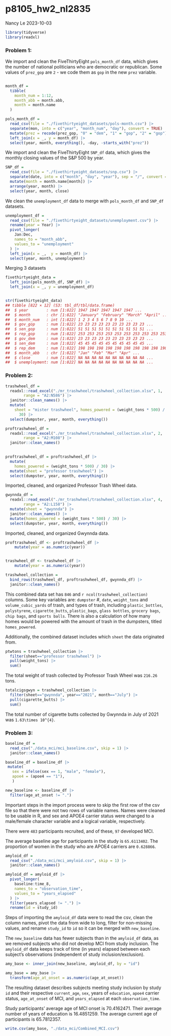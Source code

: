 p8105_hw2_nl2835
================
Nancy Le
2023-10-03

``` r
library(tidyverse)
library(readxl)
```

### Problem 1:

We import and clean the FiveThirtyEight `pols_month_df` data, which
gives the number of national politicians who are democratic or
republican. Some values of `prez_gop` are `2` - we code them as `gop` in
the new `prez` variable.

``` r

month_df = 
  tibble(
    month_num = 1:12,
    month_abb = month.abb,
    month = month.name
  )

pols_month_df = 
  read_csv(file = "./fivethirtyeight_datasets/pols-month.csv") |> 
  separate(mon, into = c("year", "month_num", "day"), convert = TRUE) |> 
  mutate(prez = recode(prez_gop, "0" = "dem", "1" = "gop", "2" = "gop")) |>
  left_join(x = _, y = month_df) |> 
  select(year, month, everything(), -day, -starts_with("prez")) 
```

We import and clean the FiveThirtyEight `SNP_df` data, which gives the
monthly closing values of the S&P 500 by year.

``` r
SNP_df = 
  read_csv(file = "./fivethirtyeight_datasets/snp.csv") |> 
  separate(date, into = c("month", "day", "year"), sep = "/", convert = TRUE) |> 
  mutate(month = month.name[month]) |> 
  arrange(year, month) |> 
  select(year, month, close)
```

We clean the `unemployment_df` data to merge with `pols_month_df` and
`SNP_df` datasets.

``` r
unemployment_df = 
  read_csv(file = "./fivethirtyeight_datasets/unemployment.csv") |> 
  rename(year = Year) |> 
  pivot_longer(
    Jan:Dec,
    names_to = "month_abb",
    values_to = "unemployment"
  ) |> 
  left_join(x = _,  y = month_df) |> 
  select(year, month, unemployment)
```

Merging 3 datasets

``` r
fivethirtyeight_data = 
  left_join(pols_month_df, SNP_df) |> 
  left_join(x = _, y = unemployment_df)


str(fivethirtyeight_data)
## tibble [822 × 12] (S3: tbl_df/tbl/data.frame)
##  $ year        : num [1:822] 1947 1947 1947 1947 1947 ...
##  $ month       : chr [1:822] "January" "February" "March" "April" ...
##  $ month_num   : int [1:822] 1 2 3 4 5 6 7 8 9 10 ...
##  $ gov_gop     : num [1:822] 23 23 23 23 23 23 23 23 23 23 ...
##  $ sen_gop     : num [1:822] 51 51 51 51 51 51 51 51 51 51 ...
##  $ rep_gop     : num [1:822] 253 253 253 253 253 253 253 253 253 253 ...
##  $ gov_dem     : num [1:822] 23 23 23 23 23 23 23 23 23 23 ...
##  $ sen_dem     : num [1:822] 45 45 45 45 45 45 45 45 45 45 ...
##  $ rep_dem     : num [1:822] 198 198 198 198 198 198 198 198 198 198 ...
##  $ month_abb   : chr [1:822] "Jan" "Feb" "Mar" "Apr" ...
##  $ close       : num [1:822] NA NA NA NA NA NA NA NA NA NA ...
##  $ unemployment: num [1:822] NA NA NA NA NA NA NA NA NA NA ...
```

### Problem 2:

``` r
trashwheel_df = 
  readxl::read_excel("./mr_trashwheel/trashwheel_collection.xlsx", 1,
        range = "A2:N586") |> 
  janitor::clean_names() |> 
  mutate(
    sheet = "mister trashwheel", homes_powered = (weight_tons * 500) / 
      30) |> 
  select(dumpster, year, month, everything())
```

``` r
proftrashwheel_df = 
  readxl::read_excel("./mr_trashwheel/trashwheel_collection.xlsx", 2,
        range = "A2:M108") |> 
  janitor::clean_names()
  

proftrashwheel_df = proftrashwheel_df |> 
  mutate(
    homes_powered = (weight_tons * 500) / 30) |> 
  mutate(sheet = "professor trashwheel") |> 
  select(dumpster, year, month, everything())
```

Imported, cleaned, and organized Professor Trash Wheel data.

``` r
gwynnda_df = 
  readxl::read_excel("./mr_trashwheel/trashwheel_collection.xlsx", 4,
        range = "A2:L158") |> 
  mutate(sheet = "gwynnda") |> 
  janitor::clean_names() |> 
  mutate(homes_powered = (weight_tons * 500) / 30) |> 
  select(dumpster, year, month, everything())
```

Imported, cleaned, and organized Gwynnda data.

``` r
proftrashwheel_df <- proftrashwheel_df |>   
    mutate(year = as.numeric(year))


trashwheel_df <- trashwheel_df |>   
    mutate(year = as.numeric(year))
```

``` r
trashwheel_collection = 
  bind_rows(trashwheel_df, proftrashwheel_df, gwynnda_df) |> 
  janitor::clean_names()
```

This combined data set has `846` and `r ncol(trashwheel_collection)`
columns. Some key variables are: `dumpster` \#, `date`, `weight_tons`
and `volume_cubic_yards` of trash, and types of trash, including
`plastic_bottles`, `polystyrene`, `cigarette_butts`, `plastic_bags`,
`glass bottles`, `grocery bags`, `chip bags`, and `sports balls`. There
is also a calculation of how many homes would be powered with the amount
of trash in the dumpsters, titled `homes_powered`.

Additionally, the combined dataset includes which `sheet` the data
originated from.

``` r
ptwtons = trashwheel_collection |> 
  filter(sheet=="professor trashwheel") |> 
  pull(weight_tons) |> 
  sum() 
```

The total weight of trash collected by Professor Trash Wheel was
`216.26` tons.

``` r
totalcigsgwyn = trashwheel_collection |> 
  filter(sheet=="gwynnda", year=="2021", month=="July") |> 
  pull(cigarette_butts) |> 
  sum() 
```

The total number of cigarette butts collected by Gwynnda in July of 2021
was `1.63\times 10^{4}`.

### Problem 3:

``` r
baseline_df = 
  read_csv("./data_mci/mci_baseline.csv", skip = 1) |> 
  janitor::clean_names() 
```

``` r
baseline_df = baseline_df |> 
 mutate(
   sex = ifelse(sex == 1, "male", "female"),
   apoe4 = (apoe4 == "1"),
   )
```

``` r
new_baseline <- baseline_df |> 
  filter(age_at_onset != ".")
```

Important steps in the import process were to skip the first row of the
csv file so that there were not two rows of variable names. Names were
cleaned to be usable in R, and sex and APOE4 carrier status were changed
to a male/female character variable and a logical variable,
respectively.

There were `483` participants recruited, and of these, `97` developed
MCI.

The average baseline age for participants in the study is `65.6113402`.
The proportion of women in the study who are APOE4 carriers are
`0.628866`.

``` r
amyloid_df = 
  read_csv("./data_mci/mci_amyloid.csv", skip = 1) |> 
  janitor::clean_names() 
```

``` r
amyloid_df = amyloid_df |> 
  pivot_longer(
    baseline:time_8,
    names_to = "observation_time",
    values_to = "years_elapsed"
  ) |> 
  filter(years_elapsed != ".") |> 
  rename(id = study_id) 
```

Steps of importing the `amyloid_df` data were to read the csv, clean the
column names, pivot the data from wide to long, filter for non-missing
values, and rename `study_id` to `id` so it can be merged with
`new_baseline`.

The `new_baseline` data has fewer subjects than in the `amyloid_df`
data, as we removed subjects who did not develop MCI from study
inclusion. The `amyloid_df` data keeps track of time (in years) elapsed
between each subject’s observations (independent of study
inclusion/exclusion).

``` r
amy_base <- inner_join(new_baseline, amyloid_df, by = "id")
```

``` r
amy_base = amy_base |> 
  transform(age_at_onset = as.numeric(age_at_onset))
```

The resulting dataset describes subjects meeting study inclusion by
study `id` and their respective `current_age`, `sex`, years of
`education`, `apoe4` carrier status, `age_at_onset` of MCI, and
`years_elapsed` at each `observation_time`.

Study participants’ average age of MCI onset is 70.4162471. Their
average number of years of education is 16.4851259. The average current
age of participants is 65.7812357.

``` r
write.csv(amy_base, "./data_mci/Combined_MCI.csv") 
```
